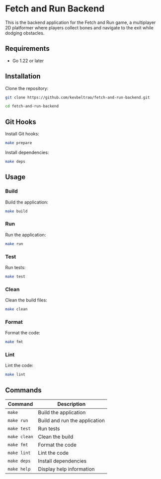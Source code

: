 # Fetch and Run Backend

This is the backend application for the Fetch and Run game, a multiplayer 2D platformer where players collect bones and navigate to the exit while dodging obstacles.

## Requirements

- Go 1.22 or later

## Installation

Clone the repository:
```sh
git clone https://github.com/kevbeltrao/fetch-and-run-backend.git

cd fetch-and-run-backend
```

## Git Hooks

Install Git hooks:
```sh
make prepare
```

Install dependencies:
```sh
make deps
```

## Usage

### Build

Build the application:
```sh
make build
```

### Run

Run the application:
```sh
make run
```

### Test

Run tests:
```sh
make test
```

### Clean

Clean the build files:
```sh
make clean
```

### Format

Format the code:
```sh
make fmt
```

### Lint

Lint the code:
```sh
make lint
```

## Commands

| Command       | Description                         |
|---------------|-------------------------------------|
| `make`        | Build the application               |
| `make run`    | Build and run the application       |
| `make test`   | Run tests                           |
| `make clean`  | Clean the build                     |
| `make fmt`    | Format the code                     |
| `make lint`   | Lint the code                       |
| `make deps`   | Install dependencies                |
| `make help`   | Display help information            |
